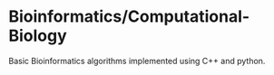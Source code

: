 # Bioinformatics/Computational-Biology
Basic Bioinformatics algorithms implemented using C++ and python.
